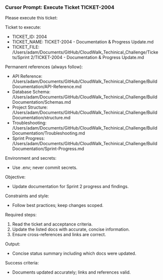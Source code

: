 ### Cursor Prompt: Execute Ticket TICKET-2004

Please execute this ticket:

Ticket to execute:
- TICKET_ID: 2004
- TICKET_NAME: TICKET-2004 - Documentation & Progress Update.md
- TICKET_FILE: /Users/adam/Documents/GitHub/CloudWalk_Techinical_Challenge/Tickets/Sprint 2/TICKET-2004 - Documentation & Progress Update.md

Permanent references (always follow):
- API Reference: /Users/adam/Documents/GitHub/CloudWalk_Techinical_Challenge/Build Documentation/API-Reference.md
- Database Schema: /Users/adam/Documents/GitHub/CloudWalk_Techinical_Challenge/Build Documentation/Schemas.md
- Project Structure: /Users/adam/Documents/GitHub/CloudWalk_Techinical_Challenge/Build Documentation/structure.md
- Troubleshooting: /Users/adam/Documents/GitHub/CloudWalk_Techinical_Challenge/Build Documentation/Troubleshooting.md
- Sprint Progress: /Users/adam/Documents/GitHub/CloudWalk_Techinical_Challenge/Build Documentation/Sprint-Progress.md

Environment and secrets:
- Use .env; never commit secrets.

Objective:
- Update documentation for Sprint 2 progress and findings.

Constraints and style:
- Follow best practices; keep changes scoped.

Required steps:
1) Read the ticket and acceptance criteria.
2) Update the listed docs with accurate, concise information.
3) Ensure cross-references and links are correct.

Output:
- Concise status summary including which docs were updated.

Success criteria:
- Documents updated accurately; links and references valid. 
